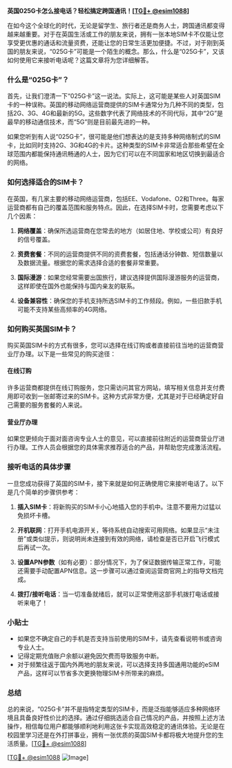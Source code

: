 **英国025G卡怎么接电话？轻松搞定跨国通讯！[[TG💪+ @esim1088](https://t.me/s/esim1088)]**

在如今这个全球化的时代，无论是留学生、旅行者还是商务人士，跨国通讯都变得越来越重要。对于在英国生活或工作的朋友来说，拥有一张本地SIM卡不仅能让您享受更优惠的通话和流量资费，还能让您的日常生活更加便捷。不过，对于刚到英国的朋友来说，“025G卡”可能是一个陌生的概念。那么，什么是“025G卡”，又该如何使用它来接听电话呢？这篇文章将为您详细解答。

### 什么是“025G卡”？

首先，让我们澄清一下“025G卡”这一说法。实际上，这可能是某些人对英国SIM卡的一种误称。英国的移动网络运营商提供的SIM卡通常分为几种不同的类型，包括2G、3G、4G和最新的5G。这些数字代表了网络技术的不同代际，其中“2G”是最早的移动通信技术，而“5G”则是目前最先进的一种。

如果您听到有人说“025G卡”，很可能是他们想表达的是支持多种网络制式的SIM卡，比如同时支持2G、3G和4G的卡片。这种类型的SIM卡非常适合那些希望在全球范围内都能保持通讯畅通的人士，因为它们可以在不同国家和地区切换到最适合的网络。

### 如何选择适合的SIM卡？

在英国，有几家主要的移动网络运营商，包括EE、Vodafone、O2和Three。每家运营商都有自己的覆盖范围和服务特点。因此，在选择SIM卡时，您需要考虑以下几个因素：

1. **网络覆盖**：确保所选运营商在您常去的地方（如居住地、学校或公司）有良好的信号覆盖。
   
2. **资费套餐**：不同的运营商提供不同的资费套餐，包括通话分钟数、短信数量以及数据流量。根据您的需求选择合适的套餐非常重要。
   
3. **国际漫游**：如果您经常需要出国旅行，建议选择提供国际漫游服务的运营商，这样即使在国外也能保持与国内亲友的联系。

4. **设备兼容性**：确保您的手机支持所选SIM卡的工作频段。例如，一些旧款手机可能不支持某些高频率的4G网络。

### 如何购买英国SIM卡？

购买英国SIM卡的方式有很多，您可以选择在线订购或者直接前往当地的运营商营业厅办理。以下是一些常见的购买途径：

#### 在线订购

许多运营商都提供在线订购服务，您只需访问其官方网站，填写相关信息并支付费用即可收到一张邮寄过来的SIM卡。这种方式非常方便，尤其是对于已经确定好自己需要的服务套餐的人来说。

#### 营业厅办理

如果您更倾向于面对面咨询专业人士的意见，可以直接前往附近的运营商营业厅进行办理。工作人员会根据您的具体需求推荐适合的产品，并帮助您完成激活流程。

### 接听电话的具体步骤

一旦您成功获得了英国的SIM卡，接下来就是如何正确使用它来接听电话了。以下是几个简单的步骤供参考：

1. **插入SIM卡**：将新购买的SIM卡小心地插入您的手机中。注意不要用力过猛以免损坏卡槽。

2. **开机联网**：打开手机电源开关，等待系统自动搜索可用网络。如果显示“未注册”或类似提示，则说明尚未连接到有效的网络，请检查是否已开启飞行模式后再试一次。

3. **设置APN参数**（如有必要）：部分情况下，为了保证数据传输正常工作，可能还需要手动配置APN信息。这一步骤可以通过查阅运营商官网上的指导文档完成。

4. **拨打/接听电话**：当一切准备就绪后，就可以正常使用这部手机拨打电话或接听来电了！

### 小贴士

- 如果您不确定自己的手机是否支持当前使用的SIM卡，请先查看说明书或咨询专业人士。
- 记得定期充值账户余额以避免因欠费而导致服务中断。
- 对于频繁往返于国内外两地的朋友来说，可以选择支持多国通用功能的eSIM产品，这样可以节省多次更换物理SIM卡所带来的麻烦。

### 总结

总的来说，“025G卡”并不是指特定类型的SIM卡，而是泛指能够适应多种网络环境且具备良好性价比的选择。通过仔细挑选适合自己情况的产品，并按照上述方法操作，相信每位用户都能够顺利地利用这张卡实现高效稳定的通讯体验。无论是在校园里学习还是在外打拼事业，拥有一张优质的英国SIM卡都将极大地提升您的生活质量。[[TG💪+ @esim1088](https://t.me/s/esim1088)]

[[TG💪+ @esim1088](https://t.me/s/esim1088) ![Image](https://i.postimg.cc/4NQfJmqS/Snipaste-2025-05-13-00-14-12.png)]